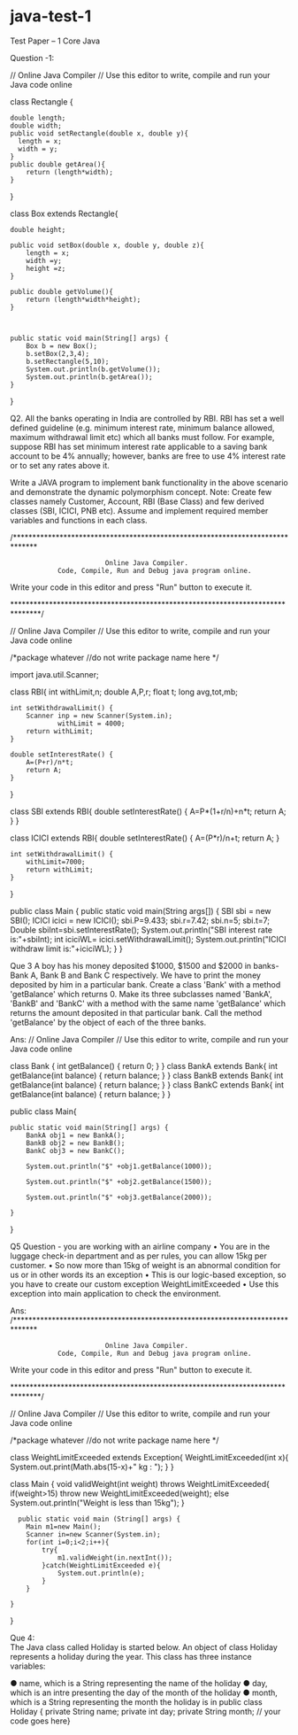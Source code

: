 # java-test-1


Test Paper – 1
Core Java

 

Question -1:


// Online Java Compiler
// Use this editor to write, compile and run your Java code online

class Rectangle {
    
    double length;
    double width;
    public void setRectangle(double x, double y){
      length = x;
      width = y;
    }
    public double getArea(){
        return (length*width);
    }
}

class Box extends Rectangle{
    
    double height;
    
    public void setBox(double x, double y, double z){
        length = x;
        width =y;
        height =z;
    }
    
    public double getVolume(){
        return (length*width*height);
    }
    
    
    
    public static void main(String[] args) {
        Box b = new Box();
        b.setBox(2,3,4);
        b.setRectangle(5,10);
        System.out.println(b.getVolume());
        System.out.println(b.getArea());
    }
}





Q2. All the banks operating in India are controlled by RBI. RBI has set a well defined guideline (e.g. minimum interest rate, minimum balance allowed, maximum withdrawal limit etc) which all banks must follow. For example, suppose RBI has set minimum interest rate applicable to a saving bank account to be 4% annually; however, banks are free to use 4% interest rate or to set any rates above it.

Write a JAVA program to implement bank functionality in the above scenario and demonstrate the dynamic polymorphism concept. Note: Create few classes namely Customer, Account, RBI (Base Class) and few derived classes (SBI, ICICI, PNB etc). Assume and implement required member variables and functions in each class.


/******************************************************************************

                            Online Java Compiler.
                Code, Compile, Run and Debug java program online.
Write your code in this editor and press "Run" button to execute it.

*******************************************************************************/

// Online Java Compiler
// Use this editor to write, compile and run your Java code online


/*package whatever //do not write package name here */


import java.util.Scanner;

class RBI{
    int withLimit,n;
    double A,P,r;
    float t;
    long avg,tot,mb;

    int setWithdrawalLimit() {
        Scanner inp = new Scanner(System.in);
                withLimit = 4000;
        return withLimit;
    }

    double setInterestRate() {
        A=(P+r)/n*t;
        return A;
    }
}

class SBI extends RBI{ 
    double setInterestRate() {
        A=P*(1+r/n)+n*t;
        return A;
    }
 }

class ICICI extends RBI{ 
    double setInterestRate() {
        A=(P*r)/n+t;
        return A;
    }

    int setWithdrawalLimit() {
        withLimit=7000;
        return withLimit;
    }
}

public class Main { 
    public static void main(String args[]) {
        SBI sbi = new SBI();
        ICICI icici = new ICICI();
        sbi.P=9.433;
        sbi.r=7.42;
        sbi.n=5;
        sbi.t=7;
        Double sbiInt=sbi.setInterestRate();
        System.out.println("SBI interest rate is:"+sbiInt);
        int iciciWL= icici.setWithdrawalLimit();
        System.out.println("ICICI withdraw limit is:"+iciciWL);
    }
}




Que 3 
A boy has his money deposited $1000, $1500 and $2000 in banks-Bank A, Bank B and Bank C respectively. We have to print the money deposited by him in a particular bank.
Create a class 'Bank' with a method 'getBalance' which returns 0. Make its three subclasses named 'BankA', 'BankB' and 'BankC' with a method with the same name 'getBalance' which returns the amount deposited in that particular bank. Call the method 'getBalance' by the object of each of the three banks.



Ans:
// Online Java Compiler
// Use this editor to write, compile and run your Java code online

class Bank {
	int getBalance() {
		return 0;
	}
}
class BankA extends Bank{
	int getBalance(int balance) {
		return balance;
	}
}
class BankB extends Bank{
	int getBalance(int balance) {
		return balance;
	}
}
class BankC extends Bank{
	int getBalance(int balance) {
		return balance;
	}
}

public class Main{

	public static void main(String[] args) {
		BankA obj1 = new BankA();
		BankB obj2 = new BankB();
		BankC obj3 = new BankC();
		
		System.out.println("$" +obj1.getBalance(1000));

		System.out.println("$" +obj2.getBalance(1500));

		System.out.println("$" +obj3.getBalance(2000));
		
	}

}





Q5 Question - you are working with an airline company 
•	You are in the luggage check-in department and as per rules, you can allow 15kg per customer.
•	So now more than 15kg of weight is an abnormal condition for us or in other words its an exception
•	This is our logic-based exception, so you have to  create our custom exception WeightLimitExceeded 
•	Use this exception into main application to check the environment. 


Ans:
/******************************************************************************

                            Online Java Compiler.
                Code, Compile, Run and Debug java program online.
Write your code in this editor and press "Run" button to execute it.

*******************************************************************************/

// Online Java Compiler
// Use this editor to write, compile and run your Java code online


/*package whatever //do not write package name here */


class WeightLimitExceeded extends Exception{
    WeightLimitExceeded(int x){
        System.out.print(Math.abs(15-x)+" kg : ");
    }
}


class Main {
    void validWeight(int weight) throws WeightLimitExceeded{
        if(weight>15)
            throw new WeightLimitExceeded(weight);
        else
            System.out.println("Weight is less than 15kg");
    }
    
      public static void main (String[] args) {
        Main m1=new Main();
        Scanner in=new Scanner(System.in);
        for(int i=0;i<2;i++){
            try{
                m1.validWeight(in.nextInt());
            }catch(WeightLimitExceeded e){
                System.out.println(e);
            }
        }
        
	}
}





Que 4:  
The Java class called Holiday is started below. An object of class Holiday represents a holiday during the year. This class has three instance variables:

 ● name, which is a String representing the name of the holiday 
● day, which is an intre presenting the day of the month of the holiday
 ● month, which is a String representing the month the holiday is in 
public class Holiday
 { private String name; 
private int day; 
private String month; // your code goes here}






